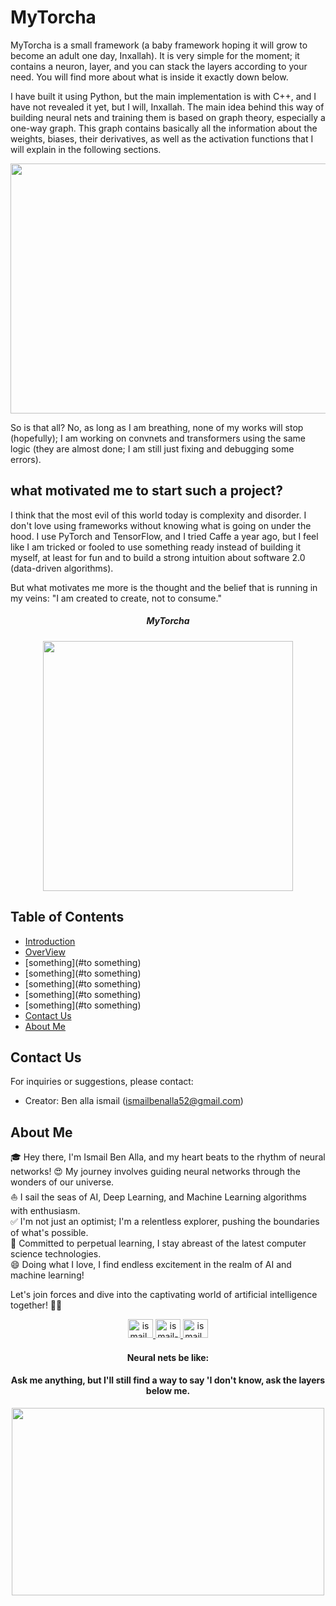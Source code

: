# MyTorcha

MyTorcha is a small framework (a baby framework hoping it will grow to become an adult one day, Inxallah). It is very simple for the moment; it contains a neuron, layer, and you can stack the layers according to your need. You will find more about what is inside it exactly down below.

I have built it using Python, but the main implementation is with C++, and I have not revealed it yet, but I will, Inxallah. The main idea behind this way of building neural nets and training them is based on graph theory, especially a one-way graph. This graph contains basically all the information about the weights, biases, their derivatives, as well as the activation functions that I will explain in the following sections.


<div align="center">
  <img src="https://github-production-user-asset-6210df.s3.amazonaws.com/89405673/288189698-874ae81f-1951-4698-af3a-ee28468703ac.gif" width="800" height="400" />
</div>


So is that all? No, as long as I am breathing, none of my works will stop (hopefully); I am working on convnets and transformers using the same logic (they are almost done; I am still just fixing and debugging some errors).




## what motivated me to start such a project?
I think that the most evil of this world today is complexity and disorder. I don't love using frameworks without knowing what is going on under the hood. I use PyTorch and TensorFlow, and I tried Caffe a year ago, but I feel like I am tricked or fooled to use something ready instead of building it myself, at least for fun and to build a strong intuition about software 2.0 (data-driven algorithms).

But what motivates me more is the thought and the belief that is running in my veins: "I am created to create, not to consume."




<div align="center">
  <h5>MyTorcha</h5>
  <img src="https://github-production-user-asset-6210df.s3.amazonaws.com/89405673/288193776-a2eb7531-5305-4c5b-98d5-875bfb619a08.png" width="400" height="400" />
</div>


<!--

## NOTE

**Important:** This project involves fine-tuning various GPT-2 family models (small, medium, large, etc.) to develop two distinct chatbots: one for question and answer interactions [here](https://github.com/benisalla/fine-tune-gpt-2-chatbot) and another for context-based question and answer interactions [here](https://github.com/benisalla/fine-tune-gpt2_on_context_Q-A). Additionally, we have implemented a question and answer system based on the core transformer architecture which was initially used for translation tasks [here](https://github.com/benisalla/chatbot-based-translation-transformer).


**Note:** This is a learning project and does not represent a production-grade solution. The focus is on educational growth and experimentation.



<aside class="notice" style="background-color:#FFFFE0; border:2px solid #E0E000; padding:10px;">
**Note:**
This is an important notice. It provides additional information or a reminder.
</aside>

-->



## Table of Contents

- [Introduction](#introduction)
- [OverView](#overview)
- [something](#to something)
- [something](#to something)
- [something](#to something)
- [something](#to something)
- [something](#to something)
- [Contact Us](#contact-us)
- [About Me](#about-me)




<!--

# Introduction
Welcome to the Micro-Tiny GPT-2 Model repository! This project is an exploration into building a compact GPT-2 model from scratch, taking inspiration from the Hugging Face Transformers and OpenAI architectures. Developed during an internship at 3D Smart Factory, this model represents our dedication to creating advanced AI solutions despite our learning phase.






# OverView

the Following Readme file offers a thorough exploration of the meticulous process involved in building the foundational GPT-2 model from its inception. Our journey covers vital phases, including data collection, model architecture design, training protocols, and practical applications. Throughout this chapter, we illuminate the intricate nature of developing such a potent language model and its profound potential across various applications in the field of natural language processing.









## Data

### WebText (OpenWebTextCorpus)

To train GPT-2, OpenAI needed a substantial corpus of 40 GB of high-quality text. While Common Crawl provided the necessary scale for modern language models, its quality was often inconsistent. Manually curating data from Common Crawl was an option but a costly one. Fortunately, Reddit provided a decentralized curation approach by design, proving to be a crucial innovation for creating the WebText dataset.

The WebText generation process can be summarized as follows:

1. Retrieve URLs of all Reddit submissions until December 2017 with a score of 3 or higher.
2. Deduplicate retrieved content based on URLs.
3. Exclude Wikipedia content, as OpenAI already had a separate Wikipedia dataset.
4. Further deduplicate the remaining content using an undisclosed "heuristic" cleaning method, including the removal of non-English web pages.

Neither the resulting corpus nor the source code for its generation was made public, which later inspired Aaron Gokaslan and Vanya Cohen to create the OpenWebText corpus.

### OpenWebText

OpenWebText2 is an enhanced version of the original OpenWebText corpus, covering all Reddit submissions from 2005 to April 2020, with additional months becoming available after the publication of corresponding PushShift backup files.


<div align="center">
  <a href="https://skylion007.github.io/OpenWebTextCorpus/">
    <h5>OpenWebText</h5>
  </a>
  <img src="https://github-production-user-asset-6210df.s3.amazonaws.com/89405673/273406287-b908e1a2-8650-48fd-a54e-d7ed79aed037.png" width="300" height="150" />
</div>


Due to resource constraints, it is important to note that we trained GPT-2 on only a quarter of the OpenWebText dataset. This limitation in training data was necessary to optimize computational resources while still achieving significant language model performance.





### Data Preprocessing

We combined approximately 5 million files from the OpenWebText dataset, roughly equivalent to a quarter of the entire OpenWebText corpus. Subsequently, we performed the following steps:

1. We used the GPT-2 tokenizer, also known as "r50k_base" to tokenize the dataset.
```
import tiktoken
tokenizer = tiktoken.get_encoding("r50k_base")

```

2. Following established conventions for dataset splitting, we divided the data into training and validation sets, allocating 80% for training and 10% for validation.
3. To optimize data management and efficiency, we stored the data as a binary stream in the 'train.bin' and 'val.bin' files.
```txt files to bin files
data_dir = "your data path"

for prefix in [list of folers in case you are using openwebtext]:
    f_dir = "dest dir"
    for idx, filename in enumerate(os.listdir(f_dir)):
        src_file = os.path.join(f_dir, f'f{idx+1}.txt')
        with open(src_file, 'r', encoding='utf-8') as f:
            content = f.read()
        dset = tokenizing(content)
        content = None
        arr_len = np.sum(dset['len'], dtype=np.uint64)
        dest_file = os.path.join(f"{data_dir}/file_{prefix}/", f'f{idx+1}.bin')
        dtype = np.uint16 

        arr = np.memmap(dest_file, dtype=dtype, mode='w+', shape=(arr_len,))    
        arr[0:arr_len] = np.array(dset['ids'])
        arr.flush()
        print(f"✅ f[{idx+1}].txt saved successfully to f{idx+1}.bin")
```

```Combine all bins to on large bin (that is silly but i don't have resources)

for split_name in ["test", "val", "train"]:
    data_dir = "your data dir"
    f_dir = "dir to where you want to put your data"
    with open(os.path.join(f_dir, f'{split_name}.bin'), 'wb') as outf:
        for idx, filename in enumerate(os.listdir(data_dir)):
            src_path = os.path.join(f"{data_dir}", filename)
            with open(src_path, 'rb') as input_file:
                file_contents = input_file.read()
                outf.write(file_contents)
    print(f"Concatenation of {split_name} complete.")

```





Our dataset is currently accessible on Kaggle:

<div align="center">
  <a href="https://www.kaggle.com/datasets/benallaismail/gpt-data">
    <h5>Quarter of OpenWebText by Ben Alla Ismail</h5>
  </a>
  <img src="https://github-production-user-asset-6210df.s3.amazonaws.com/89405673/273406286-22c3d2ab-df41-4c49-981f-ae153445ce5b.jpeg" width="600" height="300" />
</div>











## Background on GPT-2

The Generative Pre-trained Transformer 2 (GPT-2), developed by OpenAI, is the second installment in their fundamental series of GPT models. GPT-2 was pretrained on the BookCorpus dataset, consisting of over 7,000 unpublished fiction books of various genres, and then fine-tuned on a dataset comprising 8 million web pages. It was partially unveiled in February 2019, followed by the full release of the 1.5 billion parameter model on November 5, 2019.


<div align="center">
  <h5>GPT-2 Model</h5>
  <img src="https://github-production-user-asset-6210df.s3.amazonaws.com/89405673/273406289-a66928b2-b651-4fb5-81b2-f9429685d9d0.jpg" width="600" height="300" />
</div>


GPT-2 represents a "direct scale-up" from its predecessor, GPT-1, with a tenfold increase in both the number of parameters and the size of the training dataset. This versatile model owes its ability to perform various tasks to its intrinsic capacity to accurately predict the next element in a sequence. This predictive capability enables GPT-2 to accomplish tasks such as text translation, answering questions based on textual content, summarizing text passages, and generating text that can sometimes closely resemble human style. However, it may exhibit repetitive or nonsensical behavior when generating long passages.

There is a family of GPT-2 models; below, we can see the pretrained GPT-2 model family:


<div align="center">
  <h5>GPT-2 Model Family</h5>
  <img src="https://github-production-user-asset-6210df.s3.amazonaws.com/89405673/273406288-e0dc48f8-a5e1-4807-8184-39ca3e2a88c5.jpg" width="700" height="300" />
</div>















## Model Architecture

The architecture of GPT-2, a groundbreaking language model, represents a notable evolution of deep learning-based transformer models. Initially, it followed the traditional transformer architecture with both encoder and decoder components, but subsequent research simplified the design by removing one.

<div align="center">
  <h5>GPT-2 Relationship with Transformers</h5>
  <img src="https://github-production-user-asset-6210df.s3.amazonaws.com/89405673/273406295-de6880cf-7d77-4b16-bcb5-d58b950e3404.jpg" width="700" height="300" />
</div>



This led to models with exceptionally high stacks of transformer blocks and massive volumes of training data, often requiring significant computational resources and costs. This chapter explores the architecture of GPT-2 and its relationship with transformers, highlighting innovative developments that shaped its evolution into a powerful language model.


<div align="center">
  <h5>Full GPT-2 Architecture</h5>
  <img src="https://github-production-user-asset-6210df.s3.amazonaws.com/89405673/273406294-83845cfb-f442-478f-9993-3412225dabb7.png" width="350" height="600" />
</div>













## Features of this project

- **Micro-Tiny Scale:** This GPT-2 model is intentionally designed to be on a micro-tiny scale, showcasing our learning journey and commitment to innovation.

- **Inspired by Industry Leaders:** Influenced by the Hugging Face Transformers and OpenAI architectures, we've incorporated industry best practices into our model's design.

- **Internship Project:** Developed during our internship at 3D Smart Factory, this project reflects real-world experience and hands-on learning.











## Benefits of Utilizing MT-GPT

Within the realm of Micro-Tiny GPT-2 notebook, there exists a multitude of advantageous applications:

1. Enhanced Textual Performance: Leveraging the ability to train MT-GPT on larger datasets can significantly improve its text generation capabilities.

2. ABC Model Integration: You will find a demonstrative example of integrating MT-GPT with the ABC model in my GitHub repository, showcasing its adaptability to diverse frameworks.

3. Voice Training Capabilities: MT-GPT can be trained on voice data, opening up opportunities for voice-related applications.

4. Sequential Problem Solving: The versatility of MT-GPT extends to addressing various sequential challenges within the field of AI.



## Explanatory Videos

I've created explanatory videos to help you understand the intricate link between the architecture and the code, as it might not be immediately obvious.

<div align="center">
  <a href="https://drive.google.com/file/d/14V5PbIBW3fgVWAvB1yux_lGHL6ULtdcD/view?usp=drive_link">
    <img src="https://github-production-user-asset-6210df.s3.amazonaws.com/89405673/288115000-0db1ec7c-06a9-4801-8ae0-900b2c0382e2.png" width="700" height="300" alt="Explanatory Video"/>
  </a>
</div>






## Training

<div align="center">
  <h4>Loss function</h4>
  <img src="https://github-production-user-asset-6210df.s3.amazonaws.com/89405673/273406292-81226d87-8166-4f6d-b913-baa419f794ff.png" width="600" height="300"/>
</div>







## Inference

<div align="center">
  <h4>some samples after training the model</h4>
  <img src="https://github-production-user-asset-6210df.s3.amazonaws.com/89405673/273406291-a362a3cf-3886-40d8-a1cc-71f448616a22.jpeg" width="700" height="300"/>
</div>






## Contributors

Acknowledge the significant contributions of your colleagues, attributing specific roles and responsibilities to each individual:

- [Ben Alla Ismail (me 😃)](https://github.com/benisalla)
- [Agrat Mohammed](https://github.com/agrat)
- [Mhaoui Siham](https://github.com/siham)
- [Souhayle ou-aabi](https://github.com/Souhayle-ou-aabi)
- [Daoudi Ayoub](https://github.com/Daoudi-Ayoub)


-->




## Contact Us
For inquiries or suggestions, please contact:
- Creator: Ben alla ismail ([ismailbenalla52@gmail.com](mailto:ismailbenalla52@gmail.com))




## About Me

🎓 Hey there, I'm Ismail Ben Alla, and my heart beats to the rhythm of neural networks! 😍 My journey involves guiding neural networks through the wonders of our universe.</br>
⛵ I sail the seas of AI, Deep Learning, and Machine Learning algorithms with enthusiasm.</br>
✅ I'm not just an optimist; I'm a relentless explorer, pushing the boundaries of what's possible.</br>
🌱 Committed to perpetual learning, I stay abreast of the latest computer science technologies.</br>
😄 Doing what I love, I find endless excitement in the realm of AI and machine learning!</br>

Let's join forces and dive into the captivating world of artificial intelligence together! 🤖🌟



<div align="center">
  <a href="https://twitter.com/ismail_ben_alla" target="blank">
    <img src="https://raw.githubusercontent.com/rahuldkjain/github-profile-readme-generator/master/src/images/icons/Social/twitter.svg" alt="ismail_ben_alla" height="30" width="40" />
  </a>
  <a href="https://linkedin.com/in/ismail-ben-alla-7144b5221/" target="blank">
    <img src="https://raw.githubusercontent.com/rahuldkjain/github-profile-readme-generator/master/src/images/icons/Social/linked-in-alt.svg" alt="ismail-ben-alla-7144b5221/" height="30" width="40" />
  </a>
  <a href="https://instagram.com/ismail_ben_alla" target="blank">
    <img src="https://raw.githubusercontent.com/rahuldkjain/github-profile-readme-generator/master/src/images/icons/Social/instagram.svg" alt="ismail_ben_alla" height="30" width="40" />
  </a>
</div>






<div align="center">
  <h4>Neural nets be like:</h4>
  <h4>Ask me anything, but I'll still find a way to say 'I don't know, ask the layers below me.</h4>
  <img src="https://github-production-user-asset-6210df.s3.amazonaws.com/89405673/288196444-aae5a2b5-6623-4f1e-9149-be45342093c3.gif" width="500" height="300"/>
</div>
